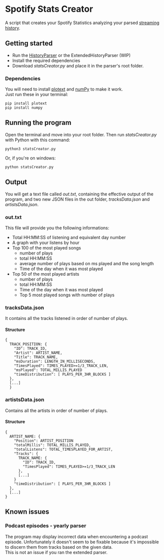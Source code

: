 # Spotify Stats Creator

A script that creates your Spotify Statistics analyzing your parsed [streaming history](https://www.spotify.com/us/account/privacy/).  


## Getting started
- Run the [HistoryParser](https://github.com/Chareste/SpotifyHistoryParser) or the ExtendedHistoryParser (WIP)
- Install the required dependencies
- Download *statsCreator.py* and place it in the parser's root folder.

### Dependencies

You will need to install [plotext](https://github.com/piccolomo/plotext) and [numPy](https://numpy.org/) to make it work.  
Just run these in your terminal:

```
pip install plotext
pip install numpy
```
## Running the program
Open the terminal and move into your root folder. Then run *statsCreator.py* with Python with this command:  
```
python3 statsCreator.py
```
Or, if you're on windows:
```
python statsCreator.py
```

## Output

You will get a text file called *out.txt*, containing the effective output of the program, 
and two new JSON files in the out folder, *tracksData.json* and *artistsData.json*.

### out.txt

This file will provide you the following informations:
- Total HH:MM:SS of listening and equivalent day number
- A graph with your listens by hour
- Top 100 of the most played songs
  - number of plays
  - total HH:MM:SS
  - average number of plays based on ms played and the song length
  - Time of the day when it was most played
- Top 50 of the most played artists
  - number of plays
  - total HH:MM:SS
  - Time of the day when it was most played
  - Top 5 most played songs with number of plays

### tracksData.json

It contains all the tracks listened in order of number of plays.

#### Structure
```
{
  TRACK_POSITION: {
    "ID": TRACK_ID,
    "Artist": ARTIST_NAME,
    "Title": TRACK_NAME,
    "msDuration": LENGTH_IN_MILLISECONDS,
    "TimesPlayed": TIMES_PLAYED>=1/3_TRACK_LEN,
    "msPlayed": TOTAL_MILLIS_PLAYED
    "timeDistribution": [ PLAYS_PER_3HR_BLOCKS ]
  },
  [...]
  }
```
### artistsData.json

Contains all the artists in order of number of plays.

#### Structure
```
{
  ARTIST_NAME: {
    "Position": ARTIST_POSITION
    "totalMillis": TOTAL_MILLIS_PLAYED,
    "totalListens": TOTAL_TIMESPLAYED_FOR_ARTIST,
    "Tracks": {
      TRACK_NAME: {
        "ID": TRACK_ID,
        "TimesPlayed": TIMES_PLAYED>=1/3_TRACK_LEN
      },
      [...]
    }
    "timeDistribution": [ PLAYS_PER_3HR_BLOCKS ]
  },
  [...]    
}  
```


## Known issues

### Podcast episodes - yearly parser
The program may display incorrect data when encountering a podcast episode. Unfortunately it doesn't seem to be fixable 
because it's impossible to discern them from tracks based on the given data.  
This is not an issue if you ran the extended parser.

